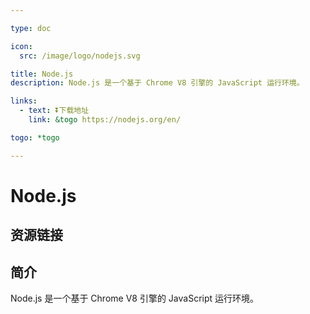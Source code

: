 ```yaml
---

type: doc

icon:
  src: /image/logo/nodejs.svg

title: Node.js
description: Node.js 是一个基于 Chrome V8 引擎的 JavaScript 运行环境。

links:
  - text: ⏬下载地址
    link: &togo https://nodejs.org/en/

togo: *togo

---
```


<ShowLogo />

# Node.js

<ShowBreadcrumb />

## 资源链接

<ShowLinks />

## 简介

Node.js 是一个基于 Chrome V8 引擎的 JavaScript 运行环境。
